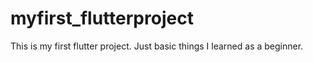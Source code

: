 # myfirst_flutterproject
This is my first flutter project. Just basic things I learned as a beginner.
